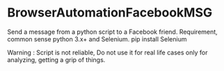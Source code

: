 # BrowserAutomationFacebookMSG
Send a message from a python script  to a Facebook friend.
Requirement, common sense python 3.x+ and Selenium.
pip install Selenium


Warning : Script is not reliable, Do not use it for real life cases only for analyzing, getting a grip of things.
